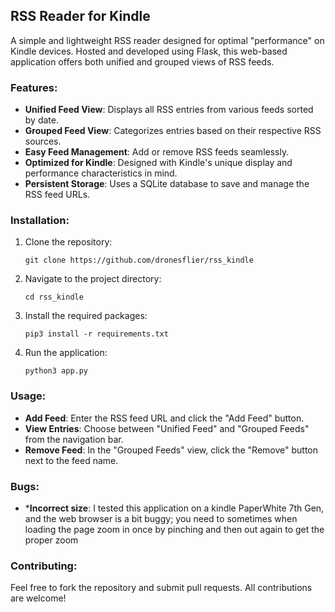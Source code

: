 ## RSS Reader for Kindle

A simple and lightweight RSS reader designed for optimal "performance" on Kindle devices. Hosted and developed using Flask, this web-based application offers both unified and grouped views of RSS feeds.

### Features:
- **Unified Feed View**: Displays all RSS entries from various feeds sorted by date.
- **Grouped Feed View**: Categorizes entries based on their respective RSS sources.
- **Easy Feed Management**: Add or remove RSS feeds seamlessly.
- **Optimized for Kindle**: Designed with Kindle's unique display and performance characteristics in mind.
- **Persistent Storage**: Uses a SQLite database to save and manage the RSS feed URLs.

### Installation:

1. Clone the repository:
   ```
   git clone https://github.com/dronesflier/rss_kindle
   ```
2. Navigate to the project directory:
   ```
   cd rss_kindle
   ```
3. Install the required packages:
   ```
   pip3 install -r requirements.txt
   ```
4. Run the application:
   ```
   python3 app.py
   ```

### Usage:

- **Add Feed**: Enter the RSS feed URL and click the "Add Feed" button.
- **View Entries**: Choose between "Unified Feed" and "Grouped Feeds" from the navigation bar.
- **Remove Feed**: In the "Grouped Feeds" view, click the "Remove" button next to the feed name.

### Bugs:
- ***Incorrect size**: I tested this application on a kindle PaperWhite 7th Gen, and the web browser is a bit buggy; you need to sometimes when loading the page zoom in once by pinching and then out again to get the proper zoom

### Contributing:

Feel free to fork the repository and submit pull requests. All contributions are welcome!
